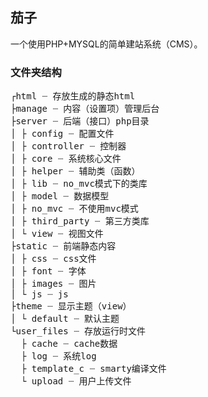 <h2>茄子</h2>

一个使用PHP+MYSQL的简单建站系统（CMS）。

<h3>文件夹结构</h3>

<pre>┌html ┈ 存放生成的静态html
├manage ┈ 内容（设置项）管理后台
├server ┈ 后端（接口）php目录
│ ├ config ┈ 配置文件
│ ├ controller ┈ 控制器
│ ├ core ┈ 系统核心文件
│ ├ helper ┈ 辅助类（函数）
│ ├ lib ┈ no_mvc模式下的类库
│ ├ model ┈ 数据模型
│ ├ no_mvc ┈ 不使用mvc模式
│ ├ third_party ┈ 第三方类库
│ └ view ┈ 视图文件
├static ┈ 前端静态内容
│ ├ css ┈ css文件
│ ├ font ┈ 字体
│ ├ images ┈ 图片
│ └ js ┈ js
├theme ┈ 显示主题（view）
│ └ default ┈ 默认主题
└user_files ┈ 存放运行时文件
  ├ cache ┈ cache数据
  ├ log ┈ 系统log
  ├ template_c ┈ smarty编译文件
  └ upload ┈ 用户上传文件</pre>
